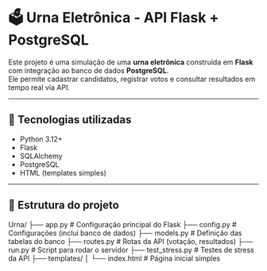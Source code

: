 # 🗳️ Urna Eletrônica - API Flask + PostgreSQL

Este projeto é uma simulação de uma **urna eletrônica** construída em **Flask** com integração ao banco de dados **PostgreSQL**.  
Ele permite cadastrar candidatos, registrar votos e consultar resultados em tempo real via API.

---

## 🚀 Tecnologias utilizadas
- Python 3.12+
- Flask
- SQLAlchemy
- PostgreSQL
- HTML (templates simples)

---

## 📂 Estrutura do projeto

Urna/
├── app.py # Configuração principal do Flask
├── config.py # Configurações (inclui banco de dados)
├── models.py # Definição das tabelas do banco
├── routes.py # Rotas da API (votação, resultados)
├── run.py # Script para rodar o servidor
├── test_stress.py # Testes de stress da API
├── templates/
│ └── index.html # Página inicial simples

